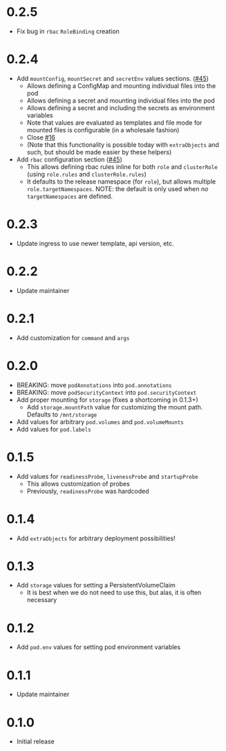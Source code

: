 # 0.2.5

- Fix bug in `rbac` `RoleBinding` creation

# 0.2.4

- Add `mountConfig`, `mountSecret` and `secretEnv` values sections. ([#45](https://github.com/colearendt/helm/pull/45))
  - Allows defining a ConfigMap and mounting individual files into the pod
  - Allows defining a secret and mounting individual files into the pod
  - Allows defining a secret and including the secrets as environment variables
  - Note that values are evaluated as templates and file mode for mounted files is configurable (in a wholesale fashion)
  - Close [#16](https://github.com/colearendt/helm/issues/16)
  - (Note that this functionality is possible today with `extraObjects` and such, but should be made easier by these
    helpers)
- Add `rbac` configuration section ([#45](https://github.com/colearendt/helm/pull/45))
  - This allows defining rbac rules inline for both `role` and `clusterRole` (using `role.rules` and `clusterRole.rules`)
  - It defaults to the release namespace (for `role`), but allows multiple `role.targetNamespaces`. NOTE: the default is only
    used when _no_ `targetNamespaces` are defined.

# 0.2.3

- Update ingress to use newer template, api version, etc.

# 0.2.2

- Update maintainer

# 0.2.1

- Add customization for `command` and `args`

# 0.2.0

- BREAKING: move `podAnnotations` into `pod.annotations`
- BREAKING: move `podSecurityContext` into `pod.securityContext`
- Add proper mounting for `storage` (fixes a shortcoming in 0.1.3+)
  - Add `storage.mountPath` value for customizing the mount path. Defaults to `/mnt/storage`
- Add values for arbitrary `pod.volumes` and `pod.volumeMounts`
- Add values for `pod.labels`

# 0.1.5

- Add values for `readinessProbe`, `livenessProbe` and `startupProbe`
  - This allows customization of probes
  - Previously, `readinessProbe` was hardcoded

# 0.1.4

- Add `extraObjects` for arbitrary deployment possibilities!

# 0.1.3

- Add `storage` values for setting a PersistentVolumeClaim
  - It is best when we do not need to use this, but alas, it is often necessary

# 0.1.2

- Add `pod.env` values for setting pod environment variables

# 0.1.1

- Update maintainer

# 0.1.0

- Initial release

